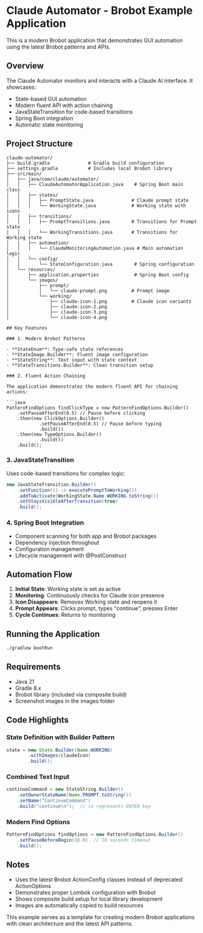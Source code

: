 # Claude Automator - Brobot Example Application

This is a modern Brobot application that demonstrates GUI automation using the latest Brobot patterns and APIs.

## Overview

The Claude Automator monitors and interacts with a Claude AI interface. It showcases:
- State-based GUI automation
- Modern fluent API with action chaining
- JavaStateTransition for code-based transitions
- Spring Boot integration
- Automatic state monitoring

## Project Structure

```
claude-automator/
├── build.gradle              # Gradle build configuration
├── settings.gradle           # Includes local Brobot library
├── src/main/
│   ├── java/com/claude/automator/
│   │   ├── ClaudeAutomatorApplication.java    # Spring Boot main class
│   │   ├── states/
│   │   │   ├── PromptState.java              # Claude prompt state
│   │   │   └── WorkingState.java             # Working state with icons
│   │   ├── transitions/
│   │   │   ├── PromptTransitions.java        # Transitions for Prompt state
│   │   │   └── WorkingTransitions.java       # Transitions for Working state
│   │   ├── automation/
│   │   │   └── ClaudeMonitoringAutomation.java # Main automation logic
│   │   └── config/
│   │       └── StateConfiguration.java        # Spring configuration
│   └── resources/
│       ├── application.properties             # Spring Boot config
│       └── images/
│           ├── prompt/
│           │   └── claude-prompt.png         # Prompt image
│           └── working/
│               ├── claude-icon-1.png         # Claude icon variants
│               ├── claude-icon-2.png
│               ├── claude-icon-3.png
│               └── claude-icon-4.png

## Key Features

### 1. Modern Brobot Patterns

- **StateEnum**: Type-safe state references
- **StateImage.Builder**: Fluent image configuration
- **StateString**: Text input with state context
- **StateTransitions.Builder**: Clean transition setup

### 2. Fluent Action Chaining

The application demonstrates the modern fluent API for chaining actions:

```java
PatternFindOptions findClickType = new PatternFindOptions.Builder()
    .setPauseAfterEnd(0.5) // Pause before clicking
    .then(new ClickOptions.Builder()
            .setPauseAfterEnd(0.5) // Pause before typing
            .build())
    .then(new TypeOptions.Builder()
            .build())
    .build();
```

### 3. JavaStateTransition

Uses code-based transitions for complex logic:

```java
new JavaStateTransition.Builder()
    .setFunction(() -> executePromptToWorking())
    .addToActivate(WorkingState.Name.WORKING.toString())
    .setStaysVisibleAfterTransition(true)
    .build();
```

### 4. Spring Boot Integration

- Component scanning for both app and Brobot packages
- Dependency injection throughout
- Configuration management
- Lifecycle management with @PostConstruct

## Automation Flow

1. **Initial State**: Working state is set as active
2. **Monitoring**: Continuously checks for Claude icon presence
3. **Icon Disappears**: Removes Working state and reopens it
4. **Prompt Appears**: Clicks prompt, types "continue", presses Enter
5. **Cycle Continues**: Returns to monitoring

## Running the Application

```bash
./gradlew bootRun
```

## Requirements

- Java 21
- Gradle 8.x
- Brobot library (included via composite build)
- Screenshot images in the images folder

## Code Highlights

### State Definition with Builder Pattern
```java
state = new State.Builder(Name.WORKING)
        .withImages(claudeIcon)
        .build();
```

### Combined Text Input
```java
continueCommand = new StateString.Builder()
    .setOwnerStateName(Name.PROMPT.toString())
    .setName("ContinueCommand")
    .build("continue\n");  // \n represents ENTER key
```

### Modern Find Options
```java
PatternFindOptions findOptions = new PatternFindOptions.Builder()
    .setPauseBeforeBegin(10.0)  // 10 seconds timeout
    .build();
```

## Notes

- Uses the latest Brobot ActionConfig classes instead of deprecated ActionOptions
- Demonstrates proper Lombok configuration with Brobot
- Shows composite build setup for local library development
- Images are automatically copied to build resources

This example serves as a template for creating modern Brobot applications with clean architecture and the latest API patterns.